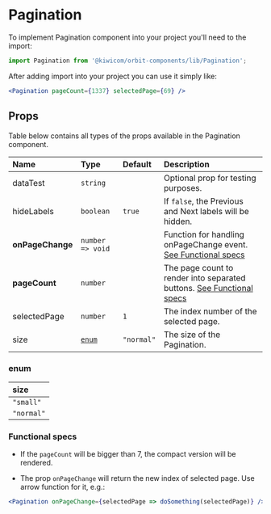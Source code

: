 # Pagination

To implement Pagination component into your project you'll need to the import:

```jsx
import Pagination from '@kiwicom/orbit-components/lib/Pagination';
```

After adding import into your project you can use it simply like:

```jsx
<Pagination pageCount={1337} selectedPage={69} />
```

## Props

Table below contains all types of the props available in the Pagination component.

| Name             | Type             | Default    | Description                                                                                |
| :--------------- | :--------------- | :--------- | :----------------------------------------------------------------------------------------- |
| dataTest         | `string`         |            | Optional prop for testing purposes.                                                        |
| hideLabels       | `boolean`        | `true`     | If `false`, the Previous and Next labels will be hidden.                                   |
| **onPageChange** | `number => void` |            | Function for handling onPageChange event. [See Functional specs](#functional-specs)        |
| **pageCount**    | `number`         |            | The page count to render into separated buttons. [See Functional specs](#functional-specs) |
| selectedPage     | `number`         | `1`        | The index number of the selected page.                                                     |
| size             | [`enum`](#enum)  | `"normal"` | The size of the Pagination.                                                                |

### enum

| size       |
| :--------- |
| `"small"`  |
| `"normal"` |

### Functional specs

- If the `pageCount` will be bigger than 7, the compact version will be rendered.

- The prop `onPageChange` will return the new index of selected page. Use arrow function for it, e.g.:

```jsx
<Pagination onPageChange={selectedPage => doSomething(selectedPage)} />
```
